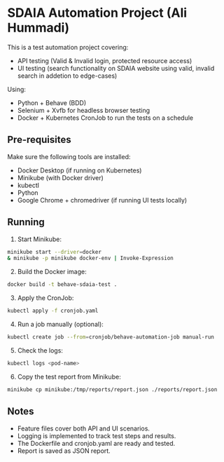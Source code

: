 # SDAIA Automation Project (Ali Hummadi)

This is a test automation project covering:
- API testing (Valid & Invalid login, protected resource access)
- UI testing (search functionality on SDAIA website using valid, invalid search in addetion to edge-cases)

Using:
- Python + Behave (BDD)
- Selenium + Xvfb for headless browser testing
- Docker + Kubernetes CronJob to run the tests on a schedule

## Pre-requisites

Make sure the following tools are installed:

- Docker Desktop (if running on Kubernetes)
- Minikube (with Docker driver)
- kubectl
- Python 
- Google Chrome + chromedriver (if running UI tests locally)

## Running

1. Start Minikube:
```bash
minikube start --driver=docker
& minikube -p minikube docker-env | Invoke-Expression
```

2. Build the Docker image:
```bash
docker build -t behave-sdaia-test .
```

3. Apply the CronJob:
```bash
kubectl apply -f cronjob.yaml
```

4. Run a job manually (optional):
```bash
kubectl create job --from=cronjob/behave-automation-job manual-run
```

5. Check the logs:
```bash
kubectl logs <pod-name>
```

6. Copy the test report from Minikube:
```bash
minikube cp minikube:/tmp/reports/report.json ./reports/report.json
```

## Notes
- Feature files cover both API and UI scenarios.
- Logging is implemented to track test steps and results.
- The Dockerfile and cronjob.yaml are ready and tested.
- Report is saved as JSON report.
